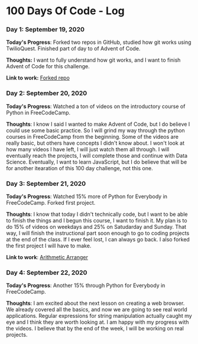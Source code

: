 # 100 Days Of Code - Log

### Day 1: September 19, 2020 

**Today's Progress**: Forked two repos in GitHub, studied how git works using TwilioQuest. Finished part of day to of Advent of Code.

**Thoughts:** I want to fully understand how git works, and I want to finish Advent of Code for this challenge.

**Link to work:** [Forked repo](https://github.com/apineda1/100-days-of-code)

### Day 2: September 20, 2020

**Today's Progress**: Watched a ton of videos on the introductory course of Python in FreeCodeCamp.

**Thoughts**: I know I said I wanted to make Advent of Code, but I do believe I could use some basic practice. So I will grind my way through the python courses in FreeCodeCamp from the beginning. Some of the videos are really basic, but others have concepts I didn't know about. I won't look at how many videos I have left, I will just watch them all through. I will eventually reach the projects, I will complete those and continue with Data Science. Eventually, I want to learn JavaScript, but I do believe that will be for another itearation of this 100 day challenge, not this one.

### Day 3: September 21, 2020

**Today's Progress**: Watched 15% more of Python for Everybody in FreeCodeCamp. Forked first project.

**Thoughts**: I know that today I didn't technically code, but I want to be able to finish the things and I begun this course, I want to finish it. My plan is to do 15% of videos on weekdays and 25% on Satudarday and Sunday. That way, I will finish the instructional part soon enough to go to coding projects at the end of the class. If I ever feel lost, I can always go back. I also forked the first project I will have to make.  

**Link to work**: [Arithmetic Arranger](https://repl.it/repls/WanMistyroseParallelport)

### Day 4: September 22, 2020

**Today's Progress**: Another 15% through Python for Everybody in FreeCodeCamp.

**Thoughts**: I am excited about the next lesson on creating a web browser. We already covered all the basics, and now we are going to see real world applications. Regular expressions for string manipulation actually caught my eye and I think they are worth looking at. I am happy with my progress with the videos. I believe that by the end of the week, I will be working on real projects. 
